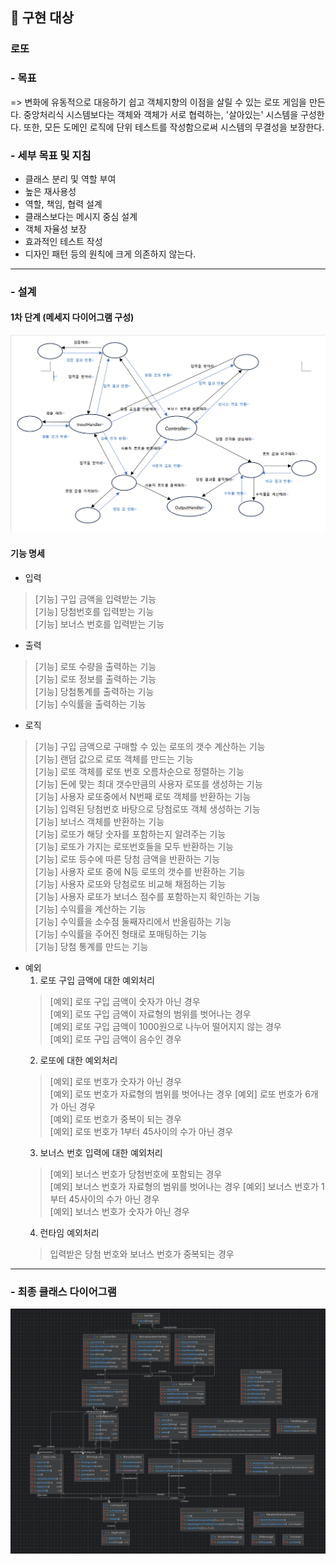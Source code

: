 ## 📝 구현 대상

### 로또

### - 목표

=> 변화에 유동적으로 대응하기 쉽고 객체지향의 이점을 살릴 수 있는 로또 게임을 만든다.
중앙처리식 시스템보다는 객체와 객체가 서로 협력하는, '살아있는' 시스템을 구성한다. 또한, 모든 도메인 로직에 단위 테스트를 작성함으로써 시스템의 무결성을 보장한다.

### - 세부 목표 및 지침

- 클래스 분리 및 역할 부여
- 높은 재사용성
- 역할, 책임, 협력 설계
- 클래스보다는 메시지 중심 설계
- 객체 자율성 보장
- 효과적인 테스트 작성
- 디자인 패턴 등의 원칙에 크게 의존하지 않는다.

---

### - 설계

#### 1차 단계 (메세지 다이어그램 구성)

<img src="image/lotto.drawio.png">

#### 기능 명세

- 입력

> [기능] 구입 금액을 입력받는 기능<br>
> [기능] 당첨번호를 입력받는 기능<br>
> [기능] 보너스 번호를 입력받는 기능<br>

- 출력

> [기능] 로또 수량을 출력하는 기능<br>
> [기능] 로또 정보를 출력하는 기능<br>
> [기능] 당첨통계를 출력하는 기능<br>
> [기능] 수익률을 출력하는 기능<br>

- 로직

> [기능] 구입 금액으로 구매할 수 있는 로또의 갯수 계산하는 기능<br>
> [기능] 랜덤 값으로 로또 객체를 만드는 기능<br>
> [기능] 로또 객체를 로또 번호 오름차순으로 정렬하는 기능<br>
> [기능] 돈에 맞는 최대 갯수만큼의 사용자 로또를 생성하는 기능<br>
> [기능] 사용자 로또중에서 N번째 로또 객체를 반환하는 기능<br>
> [기능] 입력된 당첨번호 바탕으로 당첨로또 객체 생성하는 기능<br>
> [기능] 보너스 객체를 반환하는 기능<br>
> [기능] 로또가 해당 숫자를 포함하는지 알려주는 기능<br>
> [기능] 로또가 가지는 로또번호들을 모두 반환하는 기능<br>
> [기능] 로또 등수에 따른 당첨 금액을 반환하는 기능<br>
> [기능] 사용자 로또 중에 N등 로또의 갯수를 반환하는 기능<br>
> [기능] 사용자 로또와 당첨로또 비교해 채점하는 기능<br>
> [기능] 사용자 로또가 보너스 점수를 포함하는지 확인하는 기능<br>
> [기능] 수익률을 계산하는 기능<br>
> [기능] 수익률을 소수점 둘째자리에서 반올림하는 기능<br>
> [기능] 수익률을 주어진 형태로 포매팅하는 기능<br>
> [기능] 당첨 통계를 만드는 기능<br>
>

- 예외
    1. 로또 구입 금액에 대한 예외처리
  > [예외] 로또 구입 금액이 숫자가 아닌 경우<br>
  [예외] 로또 구입 금액이 자료형의 범위를 벗어나는 경우<br>
  [예외] 로또 구입 금액이 1000원으로 나누어 떨어지지 않는 경우<br>
  [예외] 로또 구입 금액이 음수인 경우<br>
    2. 로또에 대한 예외처리
  > [예외] 로또 번호가 숫자가 아닌 경우<br>
  > [예외] 로또 번호가 자료형의 범위를 벗어나는 경우
  > [예외] 로또 번호가 6개가 아닌 경우<br>
  > [예외] 로또 번호가 중복이 되는 경우<br>
  > [예외] 로또 번호가 1부터 45사이의 수가 아닌 경우<br>
    3. 보너스 번호 입력에 대한 예외처리
  > [예외] 보너스 번호가 당첨번호에 포함되는 경우<br>
  > [예외] 보너스 번호가 자료형의 범위를 벗어나는 경우
  > [예외] 보너스 번호가 1부터 45사이의 수가 아닌 경우<br>
  > [예외] 보너스 번호가 숫자가 아닌 경우
    4. 런타임 예외처리
  > 입력받은 당첨 번호와 보너스 번호가 중복되는 경우<br>
  
---
### - 최종 클래스 다이어그램
<img src="image/lottoFinalDiagram.png">